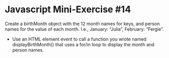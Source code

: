 # Javascript Mini-Exercise #14
Create a birthMonth object with the 12 month names for keys,  and person names for the value of each month. I.e., January: “Julia”, February: “Fergie”. 
- Use an HTML element event to call a function you wrote named displayBirthMonth() that uses a for/in loop to display the month and person names. 


